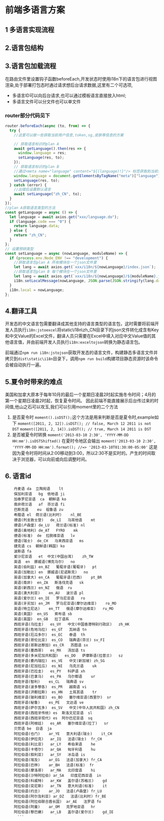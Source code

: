 # 前端多语言方案
## 1	多语言实现流程
<!-- [![流程图](http://10.1.65.34/group1/M00/01/2A/CgFBIlzvOv-ARBolAACK7H3l0HU854.jpg "流程图")](http://10.1.65.34/group1/M00/01/2A/CgFBIlzvOv-ARBolAACK7H3l0HU854.jpg "流程图") -->
## 2.语言包结构

<!-- 	开发时中文语言包目录结构：
├──src
│    └── i18n                        # 开发多语言目录
│            ├── zh_CN                 # 中文包
│            │  ├── index.js          # 导出接口
│            │  └── ...               # 本地语言包(建议根据菜单分类)
│            ├── index.js              # i18n实例对象导出
	用于部署的静态语言包结构：
├──static
│      └──i18n                  # 转化后静态语言包
│            ├── en_US                   # 英文包 
│            │  ├── index.json            # 英文包数据
│            │  └── README.md             # 英文包版本等信息说明文件 
│            ├── zh_CN                    # 中文包
│            │  ├── index.json            # 中文包数据
│            │  └── README.md             # 中文包版本等信息说明文件
│            └── ...                      # 其他包  -->

## 3.语言包加载流程
在路由文件里设置钩子函数beforeEach,开发状态时使用i18n下的语言包进行视图渲染,处于部署打包态时通过请求想后台请求数据,这里有二个可选项,
- 多语言ID可以向后台请求,也可以通过模板语言直接放入html;
- 多语言文件可以分文件也可以单文件 
### router部分代码见下

```javascript
router.beforeEach(async (to, from) => {
  try {
    //这里可以做一些获取当前用户信息,token,sg,皮肤等信息的方案

    // 获取语言标识的plan A
    await getLanguage().then(res => {
      window.language = res;
      setLanguage(res, to);
    });
    // 获取语言标识的plan B
    //通过<meta name="language" content="${(language)!}"/> 标签获取到当前语言,
    window.language = document.getElementsByTagName("meta")["language"].content;
    setLanguage(res, to);
  } catch (error) {
    //出错后设置默认语言
    await setLanguage("zh_CN", to);
  }
});
//plan A获取语言类型的方法
const getLanguage = async () => {
  let language = await axios.get("xxx/language.do");
  if (language.code === "0") {
    return language.data;
  } else {
    return "zh_CN";
  }
};
// 设置预研类型
const setLanguage = async (nowLanguage, moduleName) => {
  if (process.env.Node_ENV !== "development") {
    //获取语言包plan A 所有模块在一个json文件里
    let lang = await axios.get(`xxx/i18n/${nowLanguage}/index.json`);
    //获取语言包plan B 每个模块在一个json文件里
    let lang = await axios.get(`xxx/i18n/${nowLanguage}/${moduleName}.json`);
    i18n.setLocalMessage(nowLanguage, JSON.parse(JSON.stringify(lang.data)));
  }
  i18n.local = nowLanguage;
};

```

## 4.翻译工具
开发态的中文语言包需要翻译成其他支持的语言类型的语言包，这时需要将前端开发人员执行`i18n:jstoexcel`将static\i18n\zh_CN目录下的json文件转化成含有Key和中文Value的Excel文件，翻译人员只需要在Excel中填入对应中文Value值的其他语言值，并由前端开发人员执行`i18n:exceltojson`转换为静态语言包。

前端通过`npm run i18n:jstojson`获取开发态的语言文件，构建静态多语言文件并拷贝到`dist\static\i18n`目录下，调用`npm run build`构建项目静态资源时该命令会被自动执行一遍。

## 5.夏令时带来的难点
美国和加拿大原本于每年10月的最后一个星期日凌晨2时起实施冬令时间；4月的第一个星期日凌晨2时起，恢复夏令时间。
因此前端不能直接展示后台传过来的时间值,他山之石可以攻玉,我们可以引用moment里的二个方法
1. 是否夏令时
`moment().isDST();`这个方法是用来判断是否是夏令时,example如下
`moment([2011, 2, 12]).isDST(); // false, March 12 2011 is not DST`
`moment([2011, 2, 14]).isDST(); // true, March 14 2011 is DST`
2. 是否被夏令时转换
`moment('2013-03-10 2:30', 'YYYY-MM-DD HH:mm').isDSTShifted()`
在夏时令地区会输出
`moment('2013-03-10 2:30', 'YYYY-MM-DD HH:mm').format(); //=> '2013-03-10T01:30:00-05:00'`
这是因为夏令时将时间从2:00移动到3:00，所以2:30不是实时的。产生的时间取决于浏览器，可以向前或向后调整时间。

## 6. 语言id
``` js{4}
    丹麦语	da	立陶宛语	lt
    保加利亚语	bg	依地语	ji
    加泰罗尼亚语	ca	朝鲜语	ko
    南非荷兰语	af	芬兰语	fi
    巴斯克语	eu	祖鲁语	zu
    希腊语	el	荷兰语(比利时)	nl_BE
    德语(列支敦士登)	de_LI	马耳他语	mt
    德语(卢森堡)	de_LU	荷兰语(标准)	nl
    德语(奥地利)	de_AT	FYRO	mk
    德语(标准)	de	拉脱维亚语	lv
    德语(瑞士)	de_CH	马来西亚语	ms
    捷克语	cs	朝鲜语(韩国)	ko
    波斯语	fa	　	　
    爱沙尼亚语	et	中文(中国台湾)	zh_TW
    英语	en	挪威语(博克马尔)	no
    英语(伯利兹)	en_BZ	葡萄牙语(葡萄牙)	pt
    英语(加勒比)	en	挪威语(尼诺斯克)	no
    英语(加拿大)	en_CA	葡萄牙语(巴西)	pt_BR
    英语(南非)	en_ZA	斯洛伐克语	sk
    英语(新西兰)	en_NZ	俄语	ru
    英语(澳大利亚)	en_AU	波兰语	pl
    英语(爱尔兰)	en_IE	罗马尼亚语	ro
    英语(牙买加)	en_JM	罗马尼亚语(摩尔达维亚)	ro_MO
    英语(特立尼达)	en_TT	俄语(摩尔达维亚)	ru_MO
    英语(美国)	en_US	索布语	sb
    英语(英国)	en_GB	拉丁语系	rm
    西班牙语(乌拉圭)	es_UY	中文(中国香港特别行政区)	zh_HK
    西班牙语(危地马拉)	es_GT	瓦纳语	tn
    西班牙语(厄瓜多尔)	es_EC	泰语	th
    西班牙语(哥伦比亚)	es_CO	瑞典语(芬兰)	sv_FI
    西班牙语(哥斯达黎加)	es_CR	苏图语	sx
    西班牙语(墨西哥)	es_MX	汤加语	ts
    西班牙语(多米尼加共和国)	es_DO	萨摩斯语(拉普兰)	sz
    西班牙语(委内瑞拉)	es_VE	中文(新加坡)	zh_SG
    西班牙语(尼加拉瓜)	es_NI	乌克兰语	uk
    西班牙语(巴拉圭)	es_PY	科萨语	xh
    西班牙语(巴拿马)	es_PA	乌尔都语	ur
    西班牙语(智利)	es_CL	瑞典语	sv
    西班牙语(波多黎各)	es_PR	越南语	vi
    西班牙语(洪都拉斯)	es_HN	土耳其语	tr
    西班牙语(玻利维亚)	es_BO	塞尔维亚语(西里尔)	sr
    西班牙语(秘鲁)	es_PE	文达语	ve
    西班牙语(萨尔瓦多)	es_SV	中文(中华人民共和国)	zh_CN
    西班牙语(西班牙传统)	es	斯洛文尼亚语	sl
    西班牙语(西班牙现代)	es	阿尔巴尼亚语	sq
    西班牙语(阿根廷)	es_AR	塞尔维亚语(拉丁)	sr
    贝劳语	be	日语	ja
    阿拉伯语(也门)	ar_YE	意大利语(瑞士)	it_CH
    阿拉伯语(伊拉克)	ar_IQ	法语(瑞士)	fr_CH
    阿拉伯语(利比亚)	ar_LY	希伯来语	he
    阿拉伯语(卡塔尔)	ar_QA	匈牙利语	hu
    阿拉伯语(叙利亚)	ar_SY	冰岛语	is
    阿拉伯语(埃及)	ar_EG	法语(加拿大)	fr_CA
    阿拉伯语(巴林)	ar_BH	法语(标准)	fr
    阿拉伯语(摩洛哥)	ar_MA	北印度语	hi
    阿拉伯语(沙特阿拉伯)	ar_SA	印度尼西亚语	in
    阿拉伯语(科威特)	ar_KW	盖尔语(苏格兰)	gd
    阿拉伯语(突尼斯)	ar_TN	意大利语(标准)	it
    阿拉伯语(约旦)	ar_JO	法语(卢森堡)	fr_LU
    阿拉伯语(阿尔及利亚)	ar_DZ	法语(比利时)	fr_BE
    阿拉伯语(阿拉伯联合酋长国)	ar_AE	法罗语	fo
    阿拉伯语(阿曼)	ar_OM	克罗地亚语	hr
    阿拉伯语(黎巴嫩)	ar_LB	盖尔语(爱尔兰)	gd_IE
    　```
